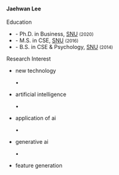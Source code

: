 <h4>Jaehwan Lee</h4>

<a href="mailto:%6A%61%65%68%77%61%6E@%63%6E%75.%61%63.%6B%72" title="email"><i class="fa-regular fa-envelope fa-lg whatlab-color"></i></a>
<a href="https://scholar.google.com/citations?user=EezU3ekAAAAJ" title="Google Scholar"><i class="ai ai-google-scholar ai-lg whatlab-color"></i></a>

<p class="font-weight-bold mb-1">Education</p>
<ul class="list-unstyled">
  <li><span class="font-weight-bolder">- Ph.D.</span> in Business, <a href="https://en.snu.ac.kr/">SNU</a> <small>(2020)</small></li>
  <li><span class="font-weight-bolder">- M.S.</span> in CSE, <a href="https://en.snu.ac.kr/">SNU</a> <small>(2016)</small></li>
  <li><span class="font-weight-bolder">- B.S.</span> in CSE & Psychology, <a href="https://en.snu.ac.kr/">SNU</a> <small>(2014)</small></li>
</ul>

<p class="font-weight-bold mb-1">Research Interest</p>
<ul class="list-group list-group-horizontal list-unstyled text-nowrap flex-wrap">
  <li><i class="fa-regular fa-hashtag text-muted"></i> new technology</li>
  <p class="px-1 mb-1">•</p>
  <li><i class="fa-regular fa-hashtag text-muted"></i> artificial intelligence</li>
  <p class="px-1 mb-1">•</p>
  <li><i class="fa-regular fa-hashtag text-muted"></i> application of ai</li>
  <p class="px-1 mb-1">•</p>
  <li><i class="fa-regular fa-hashtag text-muted"></i> generative ai</li>
  <p class="px-1 mb-1">•</p>
  <li><i class="fa-regular fa-hashtag text-muted"></i> feature generation</li>
</ul>
